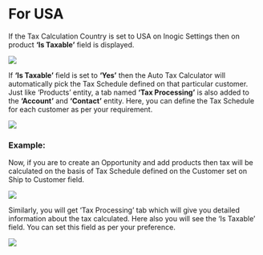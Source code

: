 # For USA

If the Tax Calculation Country is set to USA on Inogic Settings then on product **‘Is Taxable’** field is displayed.

![](../../../.gitbook/assets/USA\_1.png)

If **‘Is Taxable’** field is set to **‘Yes’** then the Auto Tax Calculator will automatically pick the Tax Schedule defined on that particular customer. Just like ‘Products’ entity, a tab named **‘Tax Processing’** is also added to the **‘Account’** and **‘Contact’** entity. Here, you can define the Tax Schedule for each customer as per your requirement.

![](../../../.gitbook/assets/USA\_2.png)

### Example:

Now, if you are to create an Opportunity and add products then tax will be calculated on the basis of Tax Schedule defined on the Customer set on Ship to Customer field.

![](<../../../.gitbook/assets/USA\_3 (1).png>)

Similarly, you will get ‘Tax Processing’ tab which will give you detailed information about the tax calculated. Here also you will see the ‘Is Taxable’ field. You can set this field as per your preference.

![](../../../.gitbook/assets/USA\_4.png)
